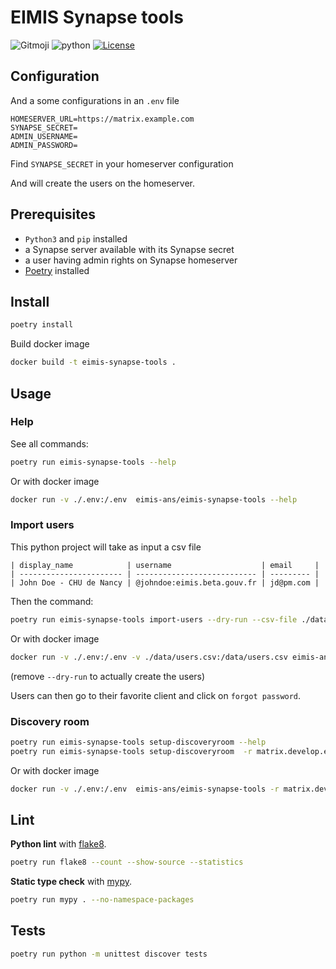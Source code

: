 # EIMIS Synapse tools

![Gitmoji](https://img.shields.io/badge/gitmoji-%20%F0%9F%98%9C%20%F0%9F%98%8D-FFDD67.svg)
![python](https://img.shields.io/badge/language-Python-3776AB?logo=Python)
[![License](https://img.shields.io/badge/License-MIT-blue.svg)](https://opensource.org/licenses/BSD-3-Clause)

## Configuration

And a some configurations in an `.env` file

```env
HOMESERVER_URL=https://matrix.example.com
SYNAPSE_SECRET=
ADMIN_USERNAME=
ADMIN_PASSWORD=
```

Find `SYNAPSE_SECRET` in your homeserver configuration

And will create the users on the homeserver.

## Prerequisites

- `Python3` and `pip` installed
- a Synapse server available with its Synapse secret
- a user having admin rights on Synapse homeserver
- [Poetry](https://python-poetry.org/) installed

## Install

```bash
poetry install
```

Build docker image

```bash
docker build -t eimis-synapse-tools .
```

## Usage

### Help

See all commands:

```bash
poetry run eimis-synapse-tools --help
```

Or with docker image

```bash
docker run -v ./.env:/.env  eimis-ans/eimis-synapse-tools --help
```

### Import users

This python project will take as input a csv file

```csv
| display_name            | username                    | email     |
| ----------------------- | --------------------------- | --------- |
| John Doe - CHU de Nancy | @johndoe:eimis.beta.gouv.fr | jd@pm.com |
```

Then the command:

```bash
poetry run eimis-synapse-tools import-users --dry-run --csv-file ./data/users.csv
```

Or with docker image

```bash
docker run -v ./.env:/.env -v ./data/users.csv:/data/users.csv eimis-ans/eimis-synapse-tools --dry-run --csv-file /data/users.csv
```

(remove `--dry-run` to actually create the users)

Users can then go to their favorite client and click on `forgot password`.

### Discovery room

```bash
poetry run eimis-synapse-tools setup-discoveryroom --help
poetry run eimis-synapse-tools setup-discoveryroom  -r matrix.develop.eimis.incubateur.net 
``````

Or with docker image

```bash
docker run -v ./.env:/.env  eimis-ans/eimis-synapse-tools -r matrix.develop.eimis.incubateur.net
```

## Lint

**Python lint** with [flake8](https://flake8.pycqa.org).

```bash
poetry run flake8 --count --show-source --statistics
```

**Static type check** with [mypy](http://mypy-lang.org/).

```bash
poetry run mypy . --no-namespace-packages
```

## Tests

```bash
poetry run python -m unittest discover tests
``````
